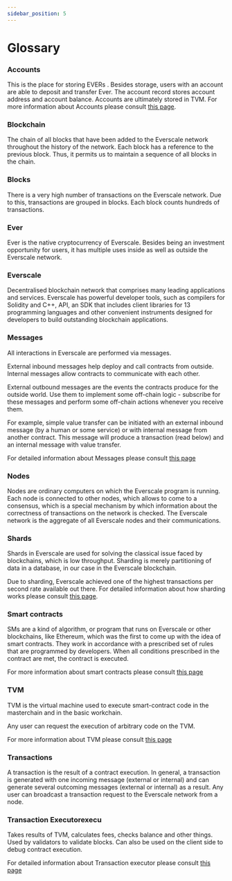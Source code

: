 ```yaml
---
sidebar_position: 5
---
```


# Glossary

### **Accounts**

This is the place for storing EVERs . Besides storage, users with an account are able to deposit and transfer Ever. The account record stores account address and account balance. Accounts are ultimately stored in TVM. For more information about Accounts please consult [this page](../arch/40-accounts.md).

### **Blockchain**

The chain of all blocks that have been added to the Everscale network throughout the history of the network. Each block has a reference to the previous block. Thus, it permits us to maintain a sequence of all blocks in the chain.

### **Blocks**

There is a very high number of transactions on the Everscale network. Due to this, transactions are grouped in blocks. Each block counts hundreds of transactions.

### **Ever**

Ever is the native cryptocurrency of Everscale. Besides being an investment opportunity for users, it has multiple uses inside as well as outside the Everscale network.

### **Everscale**

Decentralised blockchain network that comprises many leading applications and services. Everscale has powerful developer tools, such as compilers for Solidity and C++, API, an SDK that includes client libraries for 13 programming languages and other convenient instruments designed for developers to build outstanding blockchain applications.

### **Messages**

All interactions in Everscale are performed via messages.

External inbound messages help deploy and call contracts from outside. Internal messages allow contracts to communicate with each other.

External outbound messages are the events the contracts produce for the outside world. Use them to implement some off-chain logic - subscribe for these messages and perform some off-chain actions whenever you receive them.

For example, simple value transfer can be initiated with an external inbound message (by a human or some service) or with internal message from another contract. This message will produce a transaction (read below) and an internal message with value transfer.

For detailed information about Messages please consult [this page](../arch/45-message.md)

### **Nodes**

Nodes are ordinary computers on which the Everscale program is running. Each node is connected to other nodes, which allows to come to a consensus, which is a special mechanism by which information about the correctness of transactions on the network is checked. The Everscale network is the aggregate of all Everscale nodes and their communications.

### **Shards**

Shards in Everscale are used for solving the classical issue faced by blockchains, which is low throughput. Sharding is merely partitioning of data in a database, in our case in the Everscale blockchain.

Due to sharding, Everscale achieved one of the highest transactions per second rate available out there. For detailed information about how sharding works please consult [this page](differences-from-evm.md).

### **Smart contracts**

SMs are a kind of algorithm, or program that runs on Everscale or other blockchains, like Ethereum, which was the first to come up with the idea of smart contracts. They work in accordance with a prescribed set of rules that are programmed by developers. When all conditions prescribed in the contract are met, the contract is executed.

For more information about smart contracts please consult [this page](../develop/smart-contracts/)

### **TVM**

TVM is the virtual machine used to execute smart-contract code in the masterchain and in the basic workchain.

Any user can request the execution of arbitrary code on the TVM.

For more information about TVM please consult [this page](../arch/10-tvm.md)

### **Transactions**

A transaction is the result of a contract execution. In general, a transaction is generated with one incoming message (external or internal) and can generate several outcoming messages (external or internal) as a result. Any user can broadcast a transaction request to the Everscale network from a node.

### **Transaction Executorexecu**

Takes results of TVM, calculates fees, checks balance and other things. Used by validators to validate blocks. Can also be used on the client side to debug contract execution.

For detailed information about Transaction executor please consult [this page](../arch/35-executor.md)
